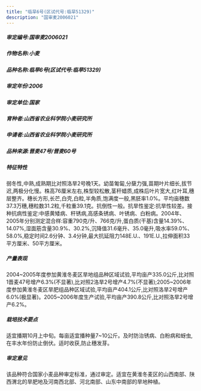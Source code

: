 ```yaml
---
title: "临旱6号(区试代号:临旱51329)"
description: "国审麦2006021"
---
```

##### 审定编号:国审麦2006021

##### 作物名称:小麦

##### 品种名称:临旱6号(区试代号:临旱51329)

##### 审定年份:2006

##### 审定单位:国家

##### 育种者:山西省农业科学院小麦研究所

##### 申请者:山西省农业科学院小麦研究所

##### 品种来源:晋麦47号/晋麦60号

##### 特征特性
弱冬性,中熟,成熟期比对照洛旱2号晚1天。幼苗匍匐,分蘖力强,苗期叶片细长,拔节迟,两极分化慢。株高76厘米左右,株型较松散,茎秆蜡质,成株后叶片宽大,红叶耳,穗层整齐。穗长方形,长芒,白壳,白粒,半角质,饱满度一般,黑胚率1.0%。平均亩穗数37.3万穗,穗粒数31.2粒,千粒重39.1克。抗倒性一般。抗旱性鉴定:抗旱性较差。接种抗病性鉴定:中感黄矮病、秆锈病,高感条锈病、叶锈病、白粉病。2004年、2005年分别测定混合样:容重790克/升、766克/升,蛋白质(干基)含量14.39%、14.07%,湿面筋含量30.9%、30.2%,沉降值31.6毫升、35.0毫升,吸水率59.0%、58.0%,稳定时间2.6分钟、3.4分钟,最大抗延阻力148E.U.、191E.U.,拉伸面积33平方厘米、50平方厘米。

##### 产量表现
2004~2005年度参加黄淮冬麦区旱地组品种区域试验,平均亩产335.0公斤,比对照1晋麦47号增产6.3%(不显著),比对照2洛旱2号增产4.7%(不显著);2005~2006年度参加黄淮冬麦区旱肥组品种区域试验,平均亩产404.1公斤,比对照洛旱2号增产6.0%(极显著)。2005~2006年度生产试验,平均亩产390.8公斤,比对照洛旱2号增产6.2%。

##### 栽培技术要点
适宜播期10月上中旬。每亩适宜播种量7~10公斤。及时防治锈病、白粉病和蚜虫,在丰水年份防止倒伏。适时收获,防止穗发芽。

##### 审定意见
该品种符合国家小麦品种审定标准，通过审定。适宜在黄淮冬麦区的山西南部、陕西渭北的旱肥地及河南西北部、河北南部、山东中南部的旱地种植。
